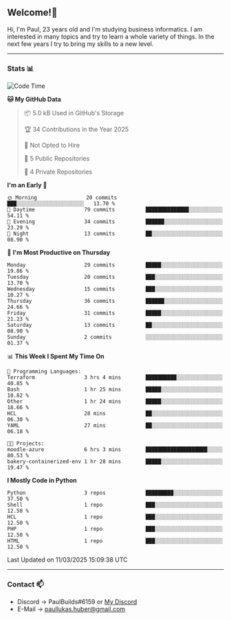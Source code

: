 ## Welcome!👋

Hi, I'm Paul, 23 years old and I'm studying business informatics. I am interested in many topics and try to learn a whole variety of things. In the next few years I try to bring my skills to a new level.

---
### Stats 📊

<!--START_SECTION:waka-->
![Code Time](http://img.shields.io/badge/Code%20Time-98%20hrs%201%20min-blue)

**🐱 My GitHub Data** 

> 📦 5.0 kB Used in GitHub's Storage 
 > 
> 🏆 34 Contributions in the Year 2025
 > 
> 🚫 Not Opted to Hire
 > 
> 📜 5 Public Repositories 
 > 
> 🔑 4 Private Repositories 
 > 
**I'm an Early 🐤** 

```text
🌞 Morning                20 commits          ███░░░░░░░░░░░░░░░░░░░░░░   13.70 % 
🌆 Daytime                79 commits          ██████████████░░░░░░░░░░░   54.11 % 
🌃 Evening                34 commits          ██████░░░░░░░░░░░░░░░░░░░   23.29 % 
🌙 Night                  13 commits          ██░░░░░░░░░░░░░░░░░░░░░░░   08.90 % 
```
📅 **I'm Most Productive on Thursday** 

```text
Monday                   29 commits          █████░░░░░░░░░░░░░░░░░░░░   19.86 % 
Tuesday                  20 commits          ███░░░░░░░░░░░░░░░░░░░░░░   13.70 % 
Wednesday                15 commits          ███░░░░░░░░░░░░░░░░░░░░░░   10.27 % 
Thursday                 36 commits          ██████░░░░░░░░░░░░░░░░░░░   24.66 % 
Friday                   31 commits          █████░░░░░░░░░░░░░░░░░░░░   21.23 % 
Saturday                 13 commits          ██░░░░░░░░░░░░░░░░░░░░░░░   08.90 % 
Sunday                   2 commits           ░░░░░░░░░░░░░░░░░░░░░░░░░   01.37 % 
```


📊 **This Week I Spent My Time On** 

```text
💬 Programming Languages: 
Terraform                3 hrs 4 mins        ██████████░░░░░░░░░░░░░░░   40.85 % 
Bash                     1 hr 25 mins        █████░░░░░░░░░░░░░░░░░░░░   18.82 % 
Other                    1 hr 24 mins        █████░░░░░░░░░░░░░░░░░░░░   18.66 % 
HCL                      28 mins             ██░░░░░░░░░░░░░░░░░░░░░░░   06.30 % 
YAML                     27 mins             ██░░░░░░░░░░░░░░░░░░░░░░░   06.18 % 

🐱‍💻 Projects: 
moodle-azure             6 hrs 3 mins        ████████████████████░░░░░   80.53 % 
bakery-containerized-env 1 hr 28 mins        █████░░░░░░░░░░░░░░░░░░░░   19.47 % 
```

**I Mostly Code in Python** 

```text
Python                   3 repos             █████████░░░░░░░░░░░░░░░░   37.50 % 
Shell                    1 repo              ███░░░░░░░░░░░░░░░░░░░░░░   12.50 % 
HCL                      1 repo              ███░░░░░░░░░░░░░░░░░░░░░░   12.50 % 
PHP                      1 repo              ███░░░░░░░░░░░░░░░░░░░░░░   12.50 % 
HTML                     1 repo              ███░░░░░░░░░░░░░░░░░░░░░░   12.50 % 
```




 Last Updated on 11/03/2025 15:09:38 UTC
<!--END_SECTION:waka-->

---
### Contact 📫

* Discord -> PaulBuilds#6159 or [My Discord](https://discord.gg/7kq6UnB)
* E-Mail -> paullukas.huber@gmail.com
